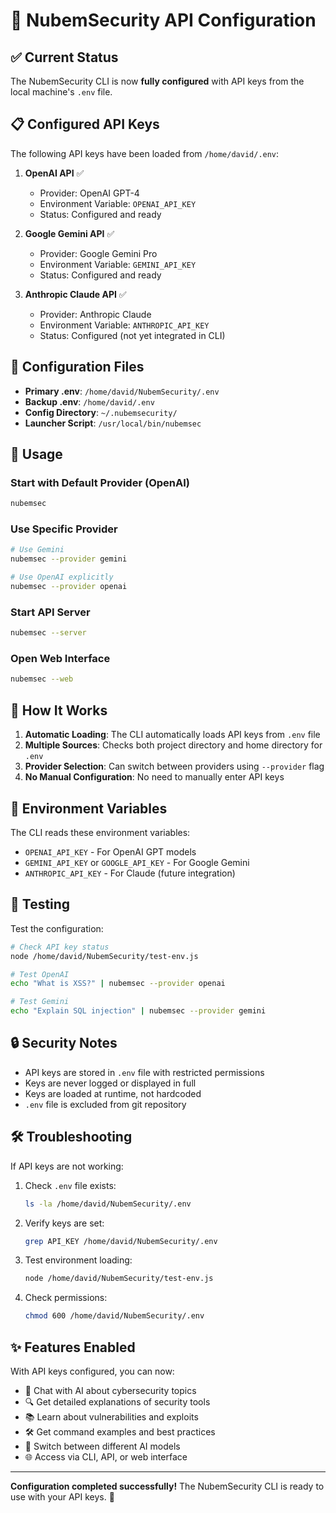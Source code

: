 # 🔑 NubemSecurity API Configuration

## ✅ Current Status

The NubemSecurity CLI is now **fully configured** with API keys from the local machine's `.env` file.

## 📋 Configured API Keys

The following API keys have been loaded from `/home/david/.env`:

1. **OpenAI API** ✅
   - Provider: OpenAI GPT-4
   - Environment Variable: `OPENAI_API_KEY`
   - Status: Configured and ready

2. **Google Gemini API** ✅
   - Provider: Google Gemini Pro
   - Environment Variable: `GEMINI_API_KEY`
   - Status: Configured and ready

3. **Anthropic Claude API** ✅
   - Provider: Anthropic Claude
   - Environment Variable: `ANTHROPIC_API_KEY`
   - Status: Configured (not yet integrated in CLI)

## 📁 Configuration Files

- **Primary .env**: `/home/david/NubemSecurity/.env`
- **Backup .env**: `/home/david/.env`
- **Config Directory**: `~/.nubemsecurity/`
- **Launcher Script**: `/usr/local/bin/nubemsec`

## 🚀 Usage

### Start with Default Provider (OpenAI)
```bash
nubemsec
```

### Use Specific Provider
```bash
# Use Gemini
nubemsec --provider gemini

# Use OpenAI explicitly
nubemsec --provider openai
```

### Start API Server
```bash
nubemsec --server
```

### Open Web Interface
```bash
nubemsec --web
```

## 🔧 How It Works

1. **Automatic Loading**: The CLI automatically loads API keys from `.env` file
2. **Multiple Sources**: Checks both project directory and home directory for `.env`
3. **Provider Selection**: Can switch between providers using `--provider` flag
4. **No Manual Configuration**: No need to manually enter API keys

## 📝 Environment Variables

The CLI reads these environment variables:
- `OPENAI_API_KEY` - For OpenAI GPT models
- `GEMINI_API_KEY` or `GOOGLE_API_KEY` - For Google Gemini
- `ANTHROPIC_API_KEY` - For Claude (future integration)

## 🧪 Testing

Test the configuration:
```bash
# Check API key status
node /home/david/NubemSecurity/test-env.js

# Test OpenAI
echo "What is XSS?" | nubemsec --provider openai

# Test Gemini
echo "Explain SQL injection" | nubemsec --provider gemini
```

## 🔒 Security Notes

- API keys are stored in `.env` file with restricted permissions
- Keys are never logged or displayed in full
- Keys are loaded at runtime, not hardcoded
- `.env` file is excluded from git repository

## 🛠️ Troubleshooting

If API keys are not working:

1. Check `.env` file exists:
   ```bash
   ls -la /home/david/NubemSecurity/.env
   ```

2. Verify keys are set:
   ```bash
   grep API_KEY /home/david/NubemSecurity/.env
   ```

3. Test environment loading:
   ```bash
   node /home/david/NubemSecurity/test-env.js
   ```

4. Check permissions:
   ```bash
   chmod 600 /home/david/NubemSecurity/.env
   ```

## ✨ Features Enabled

With API keys configured, you can now:
- 💬 Chat with AI about cybersecurity topics
- 🔍 Get detailed explanations of security tools
- 📚 Learn about vulnerabilities and exploits
- 🛠️ Get command examples and best practices
- 🤖 Switch between different AI models
- 🌐 Access via CLI, API, or web interface

---

**Configuration completed successfully!** The NubemSecurity CLI is ready to use with your API keys. 🎉